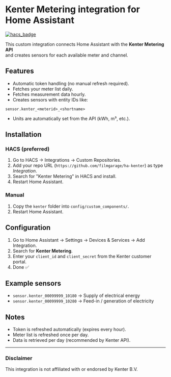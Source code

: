 # Kenter Metering integration for Home Assistant

[![hacs_badge](https://img.shields.io/badge/HACS-Custom-41BDF5.svg)](https://hacs.xyz/)

This custom integration connects Home Assistant with the **Kenter Metering API**  
and creates sensors for each available meter and channel.

## Features
- Automatic token handling (no manual refresh required).
- Fetches your meter list daily.
- Fetches measurement data hourly.
- Creates sensors with entity IDs like:  

`sensor.kenter_<meterid>_<shortname>`

- Units are automatically set from the API (kWh, m³, etc.).

## Installation

### HACS (preferred)
1. Go to HACS → Integrations → Custom Repositories.
2. Add your repo URL (`https://github.com/filmgarage/ha-kenter`) as type *Integration*.
3. Search for "Kenter Metering" in HACS and install.
4. Restart Home Assistant.

### Manual
1. Copy the `kenter` folder into `config/custom_components/`.
2. Restart Home Assistant.

## Configuration
1. Go to Home Assistant → Settings → Devices & Services → Add Integration.
2. Search for **Kenter Metering**.
3. Enter your `client_id` and `client_secret` from the Kenter customer portal.
4. Done ✅

## Example sensors
- `sensor.kenter_00099999_10180` → Supply of electrical energy
- `sensor.kenter_00099999_10280` → Feed-in / generation of electricity

## Notes
- Token is refreshed automatically (expires every hour).
- Meter list is refreshed once per day.
- Data is retrieved per day (recommended by Kenter API).

---

### Disclaimer
This integration is not affiliated with or endorsed by Kenter B.V.
